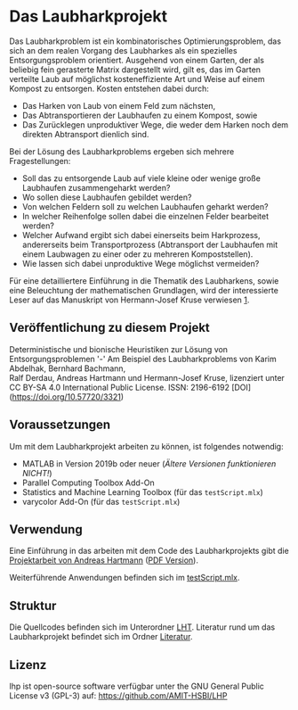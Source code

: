 # Das Laubharkprojekt

Das Laubharkproblem ist ein kombinatorisches Optimierungsproblem, das sich an
dem realen Vorgang des Laubharkes als ein spezielles Entsorgungsproblem
orientiert. Ausgehend von einem Garten, der als beliebig fein gerasterte Matrix
dargestellt wird, gilt es, das im Garten verteilte Laub auf möglichst
kosteneffiziente Art und Weise auf einem Kompost zu entsorgen. Kosten entstehen
dabei durch:

- Das Harken von Laub von einem Feld zum nächsten,
- Das Abtransportieren der Laubhaufen zu einem Kompost, sowie
- Das Zurücklegen unproduktiver Wege, die weder dem Harken noch dem direkten
  Abtransport dienlich sind.

Bei der Lösung des Laubharkproblems ergeben sich mehrere Fragestellungen:

- Soll das zu entsorgende Laub auf viele kleine oder wenige große Laubhaufen
  zusammengeharkt werden?
- Wo sollen diese Laubhaufen gebildet werden?
- Von welchen Feldern soll zu welchen Laubhaufen geharkt werden?
- In welcher Reihenfolge sollen dabei die einzelnen Felder bearbeitet werden?
- Welcher Aufwand ergibt sich dabei einerseits beim Harkprozess, andererseits
  beim Transportprozess (Abtransport der Laubhaufen mit einem Laubwagen zu
  einer oder zu mehreren Kompoststellen).
- Wie lassen sich dabei unproduktive Wege möglichst vermeiden?

Für eine detailliertere Einführung in die Thematik des Laubharkens, sowie eine
Beleuchtung der mathematischen Grundlagen, wird der interessierte Leser auf das
Manuskript von Hermann-Josef Kruse verwiesen [1].

## Veröffentlichung zu diesem Projekt

Deterministische und bionische Heuristiken zur Lösung von Entsorgungsproblemen
 '-' Am Beispiel des Laubharkproblems von Karim Abdelhak, Bernhard Bachmann,  
 Ralf Derdau, Andreas Hartmann und Hermann-Josef Kruse, lizenziert 
 unter CC BY-SA 4.0 International Public License.
 ISSN: 2196-6192
 [DOI] (https://doi.org/10.57720/3321)

## Voraussetzungen

Um mit dem Laubharkprojekt arbeiten zu können, ist folgendes notwendig:

- MATLAB in Version 2019b oder neuer (*Ältere Versionen funktionieren NICHT!*)
- Parallel Computing Toolbox Add-On
- Statistics and Machine Learning Toolbox (für das `testScript.mlx`)
- varycolor Add-On (für das `testScript.mlx`)


## Verwendung

Eine Einführung in das arbeiten mit dem Code des Laubharkprojekts gibt die
[Projektarbeit von Andreas Hartmann][10] ([PDF Version][11]).

Weiterführende Anwendungen befinden sich im
[testScript.mlx](LHT/testScript.mlx).


## Struktur

Die Quellcodes befinden sich im Unterordner [LHT](LHT/). Literatur rund um das
Laubharkprojekt befindet sich im Ordner [Literatur](Literatur/).


[1]: Literatur/Projektarbeit_Hartmann/Quellen/Manuskript.pdf
[10]: Literatur/Projektarbeit_Hartmann/Projektbericht_Andreas_Hartmann.mlx
[11]: Literatur/Projektarbeit_Hartmann/Projektbericht_Andreas_Hartmann.pdf

## Lizenz

lhp ist open-source software verfügbar unter the GNU General Public License v3 
(GPL-3) auf: https://github.com/AMIT-HSBI/LHP

